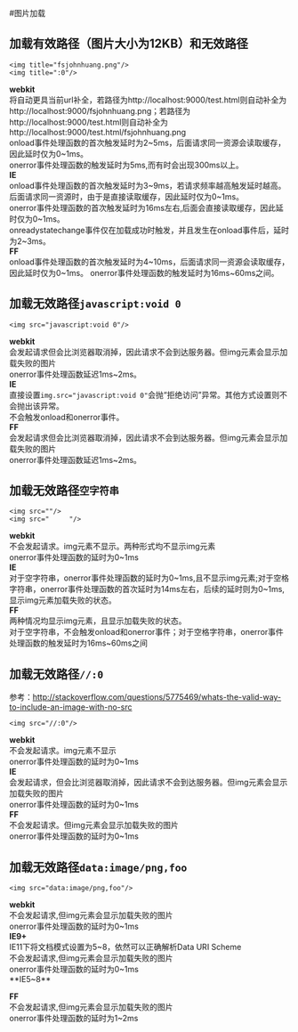 #图片加载
## 加载有效路径（图片大小为12KB）和无效路径
````
<img title="fsjohnhuang.png"/>
<img title=":0"/>
````
**webkit**<Br/>
将自动更具当前url补全，若路径为http://localhost:9000/test.html则自动补全为http://localhost:9000/fsjohnhuang.png；若路径为http://localhost:9000/test.html则自动补全为http://localhost:9000/test.html/fsjohnhuang.png<Br/>
onload事件处理函数的首次触发延时为2~5ms，后面请求同一资源会读取缓存，因此延时仅为0~1ms。<br/>
onerror事件处理函数的触发延时为5ms,而有时会出现300ms以上。<br/>
**IE**<br/>
onload事件处理函数的首次触发延时为3~9ms，若请求频率越高触发延时越高。后面请求同一资源时，由于是直接读取缓存，因此延时仅为0~1ms。<br/>
onerror事件处理函数的首次触发延时为16ms左右,后面会直接读取缓存，因此延时仅为0~1ms。<br/>
onreadystatechange事件仅在加载成功时触发，并且发生在onload事件后，延时为2~3ms。<br/>
**FF**<br/>
onload事件处理函数的首次触发延时为4~10ms，后面请求同一资源会读取缓存，因此延时仅为0~1ms。
onerror事件处理函数的触发延时为16ms~60ms之间。
## 加载无效路径`javascript:void 0`
````
<img src="javascript:void 0"/>
````
**webkit**<Br/>
会发起请求但会比浏览器取消掉，因此请求不会到达服务器。但img元素会显示加载失败的图片<Br/>
onerror事件处理函数延迟1ms~2ms。<br/>
**IE**<br/>
直接设置`img.src="javascript:void 0"`会抛“拒绝访问”异常。其他方式设置则不会抛出该异常。<br/>
不会触发onload和onerror事件。<br/>
**FF**<br/>
会发起请求但会比浏览器取消掉，因此请求不会到达服务器。但img元素会显示加载失败的图片<Br/>
onerror事件处理函数延迟1ms~2ms。<br/>
## 加载无效路径`空字符串`
````
<img src=""/>
<img src="     "/>
````
**webkit**<Br/>
不会发起请求。img元素不显示。两种形式均不显示img元素<br/>
onerror事件处理函数的延时为0~1ms<br/>
**IE**<Br/>
对于空字符串，onerror事件处理函数的延时为0~1ms,且不显示img元素;对于空格字符串，onerror事件处理函数的首次延时为14ms左右，后续的延时则为0~1ms,显示img元素加载失败的状态。<br/>
**FF**<br/>
两种情况均显示img元素，且显示加载失败的状态。<br/>
对于空字符串，不会触发onload和onerror事件；对于空格字符串，onerror事件处理函数的触发延时为16ms~60ms之间<Br/>
## 加载无效路径`//:0`
参考：http://stackoverflow.com/questions/5775469/whats-the-valid-way-to-include-an-image-with-no-src<br/>
````
<img src="//:0"/>
````
**webkit**<Br/>
不会发起请求。img元素不显示<Br/>
onerror事件处理函数的延时为0~1ms<br/>
**IE**<br/>
会发起请求，但会比浏览器取消掉，因此请求不会到达服务器。但img元素会显示加载失败的图片<br/>
onerror事件处理函数的延时为0~1ms<br/>
**FF**<br/>
不会发起请求。但img元素会显示加载失败的图片<Br/>
onerror事件处理函数的延时为0~1ms<br/>
## 加载无效路径`data:image/png,foo`
````
<img src="data:image/png,foo"/>
````
**webkit**<Br/>
不会发起请求,但img元素会显示加载失败的图片<br/>
onerror事件处理函数的延时为0~1ms<br/>
**IE9+**<br/>
IE11下将文档模式设置为5~8，依然可以正确解析Data URI Scheme<br/>
不会发起请求,但img元素会显示加载失败的图片<br/>
onerror事件处理函数的延时为0~1ms<br/>
**IE5~8**<br/>

**FF**<br/>
不会发起请求,但img元素会显示加载失败的图片<br/>
onerror事件处理函数的延时为1~2ms<br/>
